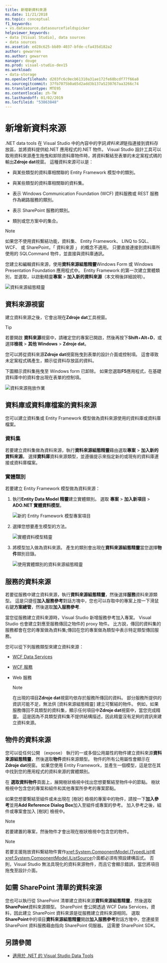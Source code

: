 ```yaml
---
title: 新增新資料來源
ms.date: 11/21/2018
ms.topic: conceptual
f1_keywords:
- vs.datasource.datasourcefieldspicker
helpviewer_keywords:
- data [Visual Studio], data sources
- data sources
ms.assetid: ed28c625-bb89-4037-bfde-cfa435d182a2
author: gewarren
ms.author: gewarren
manager: douge
ms.prod: visual-studio-dev15
ms.workload:
- data-storage
ms.openlocfilehash: d203fc6c0ecb61310a31ae172fe68bcdf77f66a8
ms.sourcegitcommit: 37fb7075b0a65d2add3b137a5230767aa3266c74
ms.translationtype: MTE95
ms.contentlocale: zh-TW
ms.lasthandoff: 01/02/2019
ms.locfileid: "53863848"
---
```

# <a name="add-new-data-sources"></a>新增新資料來源

.NET data tools 在 Visual Studio 中的內容中的字詞*資料來源*是指連接到資料存放區，並將資料提供給.NET 應用程式的.NET 物件。 Visual Studio 設計工具可以取用資料來源產生拖曳和卸除資料庫物件時，將資料繫結至表單的未定案程式碼的輸出**Zdroje dat**視窗。 這種資料來源可以是：

- 與某些類型的資料庫相關聯的 Entity Framework 模型中的類別。

- 與某些類型的資料庫相關聯的資料集。

- 表示 Windows Communication Foundation (WCF) 資料服務或 REST 服務作為網路服務的類別。

- 表示 SharePoint 服務的類別。

- 類別或您方案中的集合。

> [!NOTE]
> 如果您不使用資料繫結功能，資料集、 Entity Framework、 LINQ to SQL、 WCF、 或 SharePoint，「 資料來源 」 的概念不適用。 只要直接連接到資料庫所使用的 SQLCommand 物件，並直接與資料庫通訊。

您建立和編輯資料來源，使用**資料來源組態精靈**Windows Form 或 Windows Presentation Foundation 應用程式中。 Entity Framework 的第一次建立實體類別，並選取，以啟動精靈**專案** > **加入新的資料來源**（本文稍後詳細說明）。

![資料來源組態精靈](../data-tools/media/data-source-configuration-wizard.png)

## <a name="data-sources-window"></a>資料來源視窗

建立資料來源之後，它會出現在**Zdroje dat**工具視窗。

> [!TIP]
> 若要開啟 **資料來源**視窗中，請確定您的專案已開啟，然後再按下**Shift**+**Alt**+**D**，或選擇**檢視** > **其他 Windows** > **Zdroje dat**。

您可以將從資料來源**Zdroje dat**視窗拖曳到表單的設計介面或控制項。 這會導致未定案程式碼產生，顯示從資料存放區的資料。

下圖顯示資料集拖曳至 Windows form 已卸除。 如果您選取**F5**應用程式，在基礎資料庫中的資料會出現在表單的控制項。

![資料來源拖放作業](../data-tools/media/raddata-data-source-drag-operation.png)

## <a name="data-source-for-a-database-or-a-database-file"></a>資料庫或資料庫檔案的資料來源

您可以建立資料集或 Entity Framework 模型做為資料來源使用的資料庫或資料庫檔案。

### <a name="dataset"></a>資料集

若要建立資料集做為資料來源，執行**資料來源組態精靈**藉由選取**專案** > **加入新的資料來源**。 選擇**資料庫**資料來源類型，並遵循提示來指定新的或現有的資料庫連接或資料庫檔案。

### <a name="entity-classes"></a>實體類別

若要建立 Entity Framework 模型做為資料來源：

1. 執行**Entity Data Model 精靈**建立實體類別。 選取 **專案** > **加入新項目** > **ADO.NET 實體資料模型**。

   ![新的 Entity Framework 模型專案項目](../data-tools/media/raddata-new-entity-framework-model-project-item.png)

1. 選擇您想要產生模型的方法。

   ![實體資料模型精靈](../data-tools/media/raddata-entity-data-model-wizard.png)

1. 將模型加入做為資料來源。 產生的類別會出現在**資料來源組態精靈**當您選擇**物件**類別目錄。

   ![使用實體類別的資料來源組態精靈](../data-tools/media/raddata-data-source-configuration-wizard-with-entity-classes.png)

## <a name="data-source-for-a-service"></a>服務的資料來源

若要從服務中建立資料來源，執行**資料來源組態精靈**，然後選擇**服務**資料來源類型。 這是只捷徑**加入服務參考**對話方塊中，您也可以存取中的專案上按一下滑鼠右鍵**方案總管**，然後選取**加入服務參考**.

當您從服務建立資料來源時，Visual Studio 新增服務參考加入專案。 Visual Studio 也會建立對應至服務傳回之物件的 proxy 物件。 比方說，傳回的資料集的服務都會在您的專案做為資料集;傳回在您的專案做為類型中表示特定類型傳回服務。

您可以從下列服務類型來建立資料來源：

- [WCF Data Services](/dotnet/framework/data/wcf/wcf-data-services-overview)

- [WCF 服務](../data-tools/windows-communication-foundation-services-and-wcf-data-services-in-visual-studio.md)

- Web 服務

    > [!NOTE]
    > 在出現的項目**Zdroje dat**視窗均依存於服務所傳回的資料。 部分服務所提供的資訊可能不足，無法供 [資料來源組態精靈] 建立可繫結的物件。 例如，如果服務傳回不具類型的資料集，顯示任何項目中**Zdroje dat**視窗中，當您完成精靈。 這是因為不具類型資料集不提供結構描述，因此精靈沒有足夠的資訊來建立資料來源。

## <a name="data-source-for-an-object"></a>物件的資料來源

您可以從任何公開 （expose） 執行的一或多個公用屬性的物件建立資料來源**資料來源組態精靈**，然後選取**物件**資料來源類型。 物件的所有公用屬性會顯示在**Zdroje dat**視窗。 如果您使用 Entity Framework，並產生一個模型，這是您在其中找到您的應用程式的資料來源的實體類別。

在 **選取資料物件**頁面上，展開樹狀檢視中找出您想要繫結至物件中的節點。 樹狀檢視中包含您的專案和組件和其他專案所參考的專案節點。

如果您想要繫結至組件或未出現在 [樹狀] 檢視的專案中的物件，請按一下**加入參考**並用**Add Reference Dialog Box**加入至組件或專案的參考。 加入參考之後，組件或專案會加入 [樹狀] 檢視中。

> [!NOTE]
> 若要建置的專案，然後物件才會出現在樹狀檢視中包含您的物件。

> [!NOTE]
> 若要支援拖放資料繫結物件實作<xref:System.ComponentModel.ITypedList>或<xref:System.ComponentModel.IListSource>介面都必須有預設建構函式。 否則，Visual Studio 無法具現化的資料來源物件，而且它會顯示錯誤，當您將項目拖曳至設計介面。

## <a name="data-source-for-a-sharepoint-list"></a>如需 SharePoint 清單的資料來源

您也可以執行從 SharePoint 清單建立資料來源**資料來源組態精靈**，然後選取**SharePoint**資料來源類型。 SharePoint 會公開透過 WCF Data Services，資料，因此建立 SharePoint 資料來源是從服務建立資料來源相同。 選取**SharePoint**中的項目**資料來源組態精靈**開啟**加入服務參考**對話方塊中，您連接至 SharePoint 資料服務藉由指向 SharePoint 伺服器。 這需要 SharePoint SDK。

## <a name="see-also"></a>另請參閱

- [適用於 .NET 的 Visual Studio Data Tools](../data-tools/visual-studio-data-tools-for-dotnet.md)